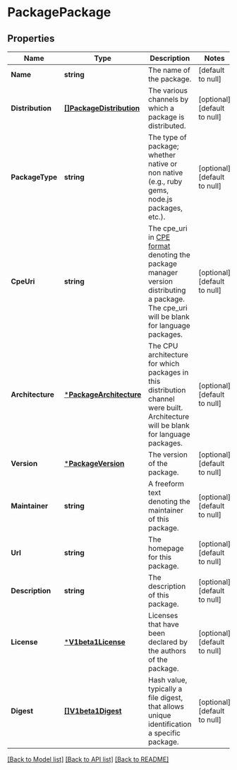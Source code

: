 # PackagePackage

## Properties
Name | Type | Description | Notes
------------ | ------------- | ------------- | -------------
**Name** | **string** | The name of the package. | [default to null]
**Distribution** | [**[]PackageDistribution**](packageDistribution.md) | The various channels by which a package is distributed. | [optional] [default to null]
**PackageType** | **string** | The type of package; whether native or non native (e.g., ruby gems, node.js packages, etc.). | [optional] [default to null]
**CpeUri** | **string** | The cpe_uri in [CPE format](https://cpe.mitre.org/specification/) denoting the package manager version distributing a package. The cpe_uri will be blank for language packages. | [optional] [default to null]
**Architecture** | [***PackageArchitecture**](packageArchitecture.md) | The CPU architecture for which packages in this distribution channel were built. Architecture will be blank for language packages. | [optional] [default to null]
**Version** | [***PackageVersion**](packageVersion.md) | The version of the package. | [optional] [default to null]
**Maintainer** | **string** | A freeform text denoting the maintainer of this package. | [optional] [default to null]
**Url** | **string** | The homepage for this package. | [optional] [default to null]
**Description** | **string** | The description of this package. | [optional] [default to null]
**License** | [***V1beta1License**](v1beta1License.md) | Licenses that have been declared by the authors of the package. | [optional] [default to null]
**Digest** | [**[]V1beta1Digest**](v1beta1Digest.md) | Hash value, typically a file digest, that allows unique identification a specific package. | [optional] [default to null]

[[Back to Model list]](../README.md#documentation-for-models) [[Back to API list]](../README.md#documentation-for-api-endpoints) [[Back to README]](../README.md)


